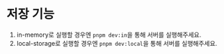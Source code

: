 # 저장 기능

1. in-memory로 실행할 경우엔 `pnpm dev:in`을 통해 서버를 실행해주세요.
2. local-storage로 실행할 경우엔 `pnpm dev:local`을 통해 서버를 실행해주세요.
